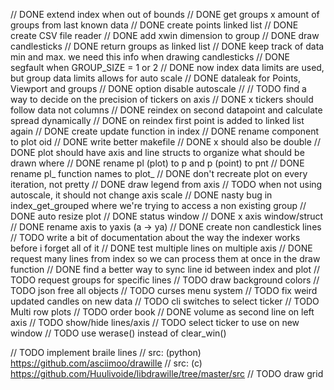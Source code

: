 // DONE extend index when out of bounds
// DONE get groups x amount of groups from last known data
// DONE create points linked list
// DONE create CSV file reader
// DONE add xwin dimension to group
// DONE draw candlesticks
// DONE return groups as linked list
// DONE keep track of data min and max. we need this info when drawing candlesticks
// DONE segfault when GROUP_SIZE = 1 or 2
// DONE now index data limits are used, but group data limits allows for auto scale
// DONE dataleak for Points, Viewport and groups
// DONE option disable autoscale
//
// TODO find a way to decide on the precision of tickers on axis
// DONE x tickers should follow data not columns
// DONE reindex on second datapoint and calculate spread dynamically
// DONE on reindex first point is added to linked list again
// DONE create update function in index
// DONE rename component to plot oid
// DONE write better makefile
// DONE x should also be double
// DONE plot should have axis and line structs to organize what should be drawn where
// DONE rename pl (plot) to p and p (point) to pnt
// DONE rename pl_ function names to plot_
// DONE don't recreate plot on every iteration, not pretty
// DONE draw legend from axis
// TODO when not using autoscale, it should not change axis scale
// DONE nasty bug in index_get_grouped where we're trying to access a non existing group
// DONE auto resize plot
// DONE status window
// DONE x axis window/struct
// DONE rename axis to yaxis (a -> ya)
// DONE create non candlestick lines
// TODO write a bit of documentation about the way the indexer works before i forget all of it
// DONE test multiple lines on multiple axis
// DONE request many lines from index so we can process them at once in the draw function
// DONE find a better way to sync line id between index and plot
// TODO request groups for specific lines
// TODO draw background colors
// TODO json free all objects
// TODO curses menu system
// TODO fix weird updated candles on new data
// TODO cli switches to select ticker
// TODO Multi row plots
// TODO order book
// DONE volume as second line on left axis
// TODO show/hide lines/axis
// TODO select ticker to use on new window
// TODO use werase() instead of clear_win() 

// TODO implement braile lines
//      src: (python) https://github.com/asciimoo/drawille
//      src: (c)      https://github.com/Huulivoide/libdrawille/tree/master/src
// TODO draw grid
